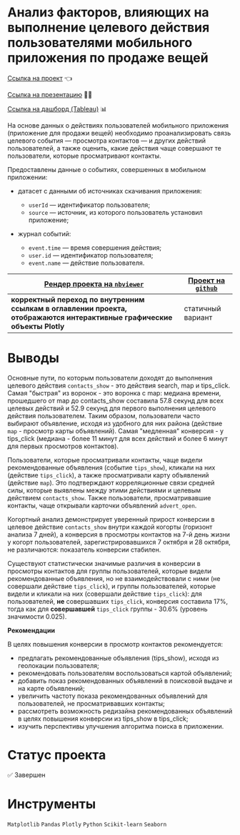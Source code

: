 # Анализ факторов, влияющих на выполнение целевого действия пользователями мобильного приложения по продаже вещей

[Ссылка на проект](https://nbviewer.org/github/anapon-DA/projects/blob/main/Identifying%20Factors%20for%20a%20Target%20Action%20%28Mobile%20App%29/sales-app.ipynb) :point_left:

[Ссылка на презентацию](https://disk.yandex.ru/i/JqD-tdpB4FnvUg) :woman_teacher:

[Ссылка на дашборд (Tableau)](https://public.tableau.com/app/profile/anastasiia5402/viz/MobileAppDashboard_16573926438810/MobileAppDashboard) :bar_chart:

На основе данных о действиях пользователей мобильного приложения (приложение для продажи вещей) необходимо проанализировать связь целевого события — просмотра контактов — и других действий пользователей, а также оценить, какие действия чаще совершают те пользователи, которые просматривают контакты.

Предоставлены данные о событиях, совершенных в мобильном приложении:

- датасет с данными об источниках скачивания приложения: 

	- `userId` — идентификатор пользователя;
	- `source` — источник, из которого пользователь установил приложение;

- журнал событий:
	- `event.time` — время совершения действия;
	- `user.id` — идентификатор пользователя;
	- `event.name` — действие пользователя.

| [Рендер проекта на `nbviewer`](https://nbviewer.org/github/anapon-DA/projects/blob/main/Identifying%20Factors%20for%20a%20Target%20Action%20%28Mobile%20App%29/sales-app.ipynb) | [Проект на `github`](https://github.com/anapon-DA/projects/blob/main/Identifying%20Factors%20for%20a%20Target%20Action%20(Mobile%20App)/sales-app.ipynb) |
| --- | --- |
| **корректный переход по внутренним ссылкам в оглавлении проекта, отображаются интерактивные графические объекты Plotly** | статичный вариант |

# Выводы

Основные пути, по которым пользователи доходят до выполнения целевого действия `contacts_show` - это действия search, map и tips_click. Самая "быстрая" из воронок - это воронка с map: медиана времени, прошедшего от map до contacts_show составила 57.8 секунд для всех целевых действий и 52.9 секунд для первого выполнения целевого действия пользователем. Таким образом, пользователи часто выбирают объявление, исходя из удобного для них района (действие `map` - просмотр карты объявлений). Самая "медленная" конверсия - у tips_click (медиана - более 11 минут для всех действий и более 6 минут для первых просмотров контактов). 

Пользователи, которые просматривали контакты, чаще видели рекомендованные объявления (событие `tips_show`), кликали на них (действие `tips_click`), а также просматривали карту объявлений (действие `map`). Это подтверждают корреляционные связи средней силы, которые выявлены между этими действиями и целевым действием `contacts_show`. Также пользователи, просматривавшие контакты, чаще открывали карточки объявлений `advert_open`.

Когортный анализ демонстрирует уверенный прирост конверсии в целевое действие `contacts_show` внутри каждой когорты (горизонт анализа 7 дней), а конверсия в просмотры контактов на 7-й день жизни у когорт пользователей, зарегистрировавшихся 7 октября и 28 октября, не различаются: показатель конверсии стабилен.

Существуют статистически значимые различия в конверсии в просмотры контактов для группы пользователей, которые видели рекомендованные объявления, но не взаимодействовали с ними (не совершали действие `tips_click`), и группы пользователей, которые видели и кликали на них (совершали действие `tips_click`): для пользователей, **не** совершавших `tips_click`, конверсия составила 17%, тогда как для **совершавшей** `tips_click` группы - 30.6% (уровень значимости 0.025).


**Рекомендации**

В целях повышения конверсии в просмотр контактов рекомендуется:
- предлагать рекомендованные объявления (tips_show), исходя из геолокации пользователя;
- рекомендовать пользователям воспользоваться картой объявлений;
- добавить показ рекомендованных объявлений в поисковой выдаче и на карте объявлений;
- увеличить частоту показа рекомендованных объявлений для пользователей, не просматривавших контакты;
- рассмотреть возможность редизайна рекомендованных объявлений в целях повышения конверсии из tips_show в tips_click;
- изучить перспективы улучшения алгоритма поиска в приложении.

# Статус проекта

:white_check_mark: Завершен

# Инструменты

`Matplotlib`
`Pandas`
`Plotly`
`Python`
`Scikit-learn`
`Seaborn`
